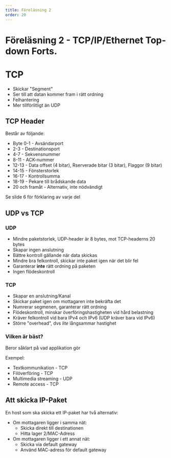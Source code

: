 ```yaml
---
title: Föreläsning 2
order: 20
---
```


# Föreläsning 2 - TCP/IP/Ethernet Top-down Forts.

# TCP

- Skickar "Segment"
- Ser till att datan kommer fram i rätt ordning
- Felhantering
- Mer tillförlitligt än UDP

## TCP Header

Består av följande:

- Byte 0-1 - Avsändarport
- 2-3 - Destinationsport
- 4-7 - Sekvensnummer
- 8-11 - ACK-nummer
- 12-13 - Data offset (4 bitar), Rserverade bitar (3 bitar), Flaggor (9 bitar)
- 14-15 - Fönsterstorlek
- 16-17 - Kontrollsumma
- 18-19 - Pekare till brådskande data
- 20 och framåt - Alternativ, inte nödvändigt

Se slide 6 för förklaring av varje del

## UDP vs TCP

### UDP

- Mindre paketstorlek, UDP-header är 8 bytes, mot TCP-headerns 20 bytes
- Skapar ingen anslutning
- Bättre kontroll gällande när data skickas
- Mindre bra felkontroll, skickar inte paket igen när det blir fel
- Garanterar **inte** rätt ordning på paketen
- Ingen flödeskontroll

### TCP

- Skapar en anslutning/Kanal
- Skickar paket igen om mottagaren inte bekräfta det
- Numrerar segmenen, garanterar rätt ordning
- Flödeskontroll, minskar överföringshastigheten vid hård belastning
- Kräver felkontroll vid bara IPv4 och IPv6 (UDP kräver bara vid IPv6)
- Större "overhead", dvs _lite_ långsammar hastighet

### Vilken är bäst?

Beror såklart på vad applikation gör

Exempel:

- Textkommunikation - TCP
- Filöverföring - TCP
- Multimedia streaming - UDP
- Remote access - TCP

## Att skicka IP-Paket

En host som ska skicka ett IP-paket har två alternativ:

- Om mottagaren ligger i samma nät:
  - Skicka direkt till destinationen
  - Hitta lager 2/MAC-Adress
- Om mottagaren ligger i ett annat nät:
  - Skicka via default gateway
  - Använd MAC-adress för default gateway
